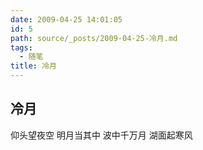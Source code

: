 ```yaml
---
date: 2009-04-25 14:01:05
id: 5
path: source/_posts/2009-04-25-冷月.md
tags:
  - 随笔
title: 冷月
---
```


## 冷月

仰头望夜空
明月当其中
波中千万月
湖面起寒风
